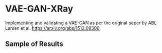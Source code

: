 # VAE-GAN-XRay
Implementing and validating a VAE-GAN as per the original paper by ABL Larsen et al. https://arxiv.org/abs/1512.09300

## Sample of Results

